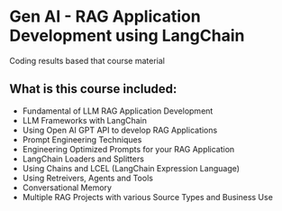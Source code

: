 # Gen AI - RAG Application Development using LangChain
Coding results based that course material

## What is this course included:


- Fundamental of LLM RAG Application Development
- LLM Frameworks with LangChain
- Using Open AI GPT API to develop RAG Applications
- Prompt Engineering Techniques
- Engineering Optimized Prompts for your RAG Application
- LangChain Loaders and Splitters
- Using Chains and LCEL (LangChain Expression Language)
- Using Retreivers, Agents and Tools
- Conversational Memory
- Multiple RAG Projects with various Source Types and Business Use

